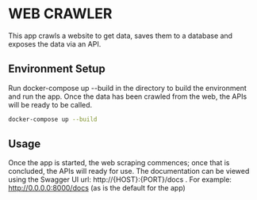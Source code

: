 # WEB CRAWLER

This app crawls a website to get data, saves them to a database and exposes the data via an API.

## Environment Setup

Run docker-compose up --build in the directory to build the environment and run the app. Once the data has been crawled from the web, the APIs will be ready to be called.

```bash
docker-compose up --build
```

## Usage

Once the app is started, the web scraping commences; once that is concluded, the APIs will ready for use. The documentation can be viewed using the Swagger UI url:
 http://{HOST}:{PORT}/docs . For example:  http://0.0.0.0:8000/docs (as is the default for the app)

